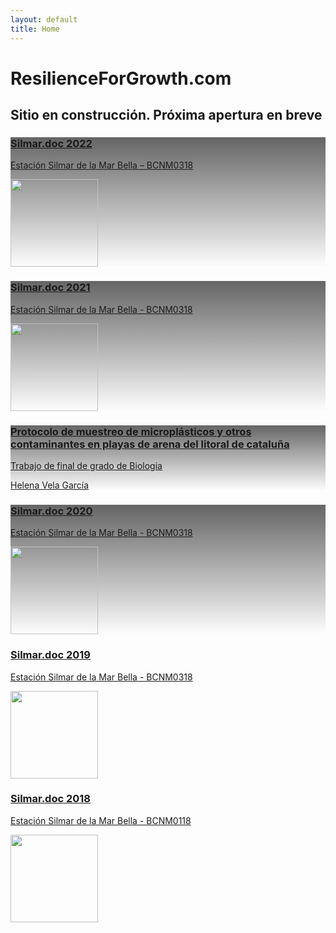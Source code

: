 ```yaml
---
layout: default
title: Home
---
```


# ResilienceForGrowth.com


## Sitio en construcción. Próxima apertura en breve


<div class="fila trjt-flotantes">
  
<div class="tarjeta">
  <a href="https://fundacionraed.org/wp-content/uploads/2023/04/Silmar.doc-2022-estacion-Silmar-Mar-Bella-Diagonal.pdf" target="_blank" rel="noopener">
<div class="txt" style="background: linear-gradient(to top, rgba(255,255,255,0), rgba(0, 0, 0, 0.6)), url('https://fundacionraed.org/wp-content/uploads/2024/07/portada-informe-Mar-Bella-variada-sargo-o-mojarra-Diplodus-vulgaris-pez.webp');;">
<div><h3>Silmar.doc 2022</h3>
<p>Estación Silmar de la Mar Bella – BCNM0318</p> </div>
<img decoding="async" src="https://fundacionraed.org/wp-content/uploads/2022/07/Diagonal-Mar-logo.webp" width="140"></div><!-- .txt -->
  </a></div>
  
  <div class="tarjeta"> <!-- col-g-4 -->
  <a href="https://fundacionraed.org/documentos/silmar/doc-2021-informe-estacion-Mar-Bella-Diagonal-Mar.pdf" target="_blank" rel="noopener">
  <div class="txt" style="background: linear-gradient(to top, rgba(255,255,255,0), rgba(0, 0, 0, 0.6)), url('https://fundacionraed.org/wp-content/uploads/2022/07/caballito-de-mar-portada-informe-mar-Bella-2021.webp');;">
    <div><h3>Silmar.doc 2021</h3>
      <p>Estación Silmar de la Mar Bella - BCNM0318</p> </div>
    <img decoding="async" src="https://fundacionraed.org/wp-content/uploads/2022/07/Diagonal-Mar-logo.webp" width="140">
    </div><!-- .txt -->
</a>
</div>
  
  <div class="tarjeta"> <!-- col-g-4 -->
  <a href="https://fundacionraed.org/wp-content/uploads/2021/06/Final-de-Grau-Helena-Vela-Protocol-de-Mostreig-de-Microplastics-i-Altres-Contaminants-2021_cmpr.pdf" target="_blank" rel="noopener">
  <div class="txt" style="background: linear-gradient(to top, rgba(255,255,255,0), rgba(0, 0, 0, 0.6)), url('https://fundacionraed.org/wp-content/uploads/2022/07/protocolo-muestreo-microplasticos-en-playas-litoral-cataluna-vrtl.webp');;">
    <div><h3>Protocolo de muestreo de microplásticos y otros contaminantes en playas de arena del litoral de cataluña</h3>
      <p>Trabajo de final de grado de Biologia</p> </div>
    <p>Helena Vela García</p> 
    </div><!-- .txt -->
</a>
</div>
  
  <div class="tarjeta">
  <a href="https://fundacionraed.org/wp-content/uploads/2021/03/informe-Silmar-estacion-de-la-Mar-Bella-2020-Diagonal-Mar-VF-cmpr.pdf" target="_blank" rel="noopener">
  <div class="txt" style="background:  linear-gradient(to top, rgba(255,255,255,0), rgba(0, 0, 0, 0.6)), url('https://fundacionraed.org/wp-content/uploads/2022/07/nudibranquio-portada-informe-mar-Bella-2020.webp');">
    <div><h3>Silmar.doc 2020</h3>
    <p>Estación Silmar de la Mar Bella - BCNM0318</p> </div>
    <img decoding="async" src="https://fundacionraed.org/wp-content/uploads/2022/07/Diagonal-Mar-logo.webp" width="140">
    </div><!-- .txt -->
</a>
</div>
  
  <div class="tarjeta">
  <a href="https://fundacionraed.org/wp-content/uploads/2021/05/informe-Silmar.doc-2019-estacion-de-la-Mar-Bella-cmpr.pdf" target="_blank" rel="noopener">
  <div class="txt" style="background: url('https://fundacionraed.org/wp-content/uploads/2022/07/caballito-de-mar-portada-informe-mar-Bella-2019.webp');">
    <div><h3>Silmar.doc 2019</h3>
      <p>Estación Silmar de la Mar Bella - BCNM0318</p> </div>
    <img decoding="async" src="https://fundacionraed.org/wp-content/uploads/2022/07/Diagonal-Mar-logo.webp" width="140">
    </div><!-- .txt -->
</a>
</div><!-- .tarjeta -->
  
<div class="tarjeta">
  <a href="https://fundacionraed.org/wp-content/uploads/2021/05/Silmar.doc-2018-Diagonal-Mar-Mar-Bella-RMVM-080119-cmpr.pdf" target="_blank" rel="noopener">
  <div class="txt" style="background: url('https://fundacionraed.org/wp-content/uploads/2022/07/pluma-de-mar-gusano-poliqueto-de-la-especie-Branchiomma-luctuosum-informe-mar-Bella-2018.webp');">
    <div><h3>Silmar.doc 2018</h3>
      <p>Estación Silmar de la Mar Bella - BCNM0118</p> </div>
    <img decoding="async" src="https://fundacionraed.org/wp-content/uploads/2022/07/Diagonal-Mar-logo.webp" width="140">
    </div><!-- .txt -->
</a>
</div><!-- .tarjeta -->
  
  
</div>